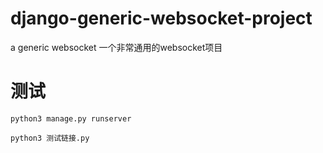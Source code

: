 # django-generic-websocket-project
a generic websocket
一个非常通用的websocket项目

# 测试
```
python3 manage.py runserver

python3 测试链接.py
```
